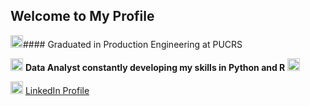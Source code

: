 ## Welcome to My Profile

<img src="https://www.google.com/url?sa=i&url=https%3A%2F%2Ffoprop.org.br%2Ffiliados-foprop%2Fpontificia-universidade-catolica-do-rio-grande-do-sul%2F&psig=AOvVaw1HGF9qlXua9wsC3I8APNWV&ust=1723568084044000&source=images&cd=vfe&opi=89978449&ved=0CBQQjRxqFwoTCJD-oM3174cDFQAAAAAdAAAAABAE" width="20px"/>#### Graduated in Production Engineering at PUCRS

<img src="https://cdn.jsdelivr.net/gh/devicons/devicon@latest/icons/r/r-original.svg" width="20px"/> **Data Analyst constantly developing my skills in Python and R** <img src="https://cdn.jsdelivr.net/gh/devicons/devicon@latest/icons/python/python-original.svg" width="20px"/>
          
          
          
<img src="https://cdn.jsdelivr.net/gh/devicons/devicon@latest/icons/linkedin/linkedin-original.svg"
                        width="20px"/> [LinkedIn Profile](https://www.linkedin.com/in/vitor-marinho-kalil-a141a1198/) 
          

<!--
**VitorMarinhoKalil/VitorMarinhoKalil** is a ✨ _special_ ✨ repository because its `README.md` (this file) appears on your GitHub profile.

Here are some ideas to get you started:

- 🔭 I’m currently working on ...
- 🌱 I’m currently learning ...
- 👯 I’m looking to collaborate on ...
- 🤔 I’m looking for help with ...
- 💬 Ask me about ...
- 📫 How to reach me: ...
- 😄 Pronouns: ...
- ⚡ Fun fact: ...
-->

<!-- INFO
# ou ## para tamanhos de letra
*x* para italico **x** para negrito e ***x*** para os dois
- para lista 1. para lista enumerada
[Texto da imagem](link da imagem)
![Texto da imagem](link)
`crase`para colocar código em linha e ```para blocos```
> Texto da citação
-------------------- para fazer linhas
| xxxx | xxxx |
|------|------| para criar cabeçlho

[x] ou [] para checklist
 -->
